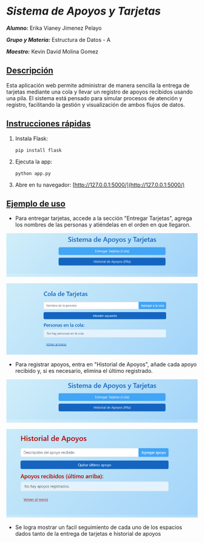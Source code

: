 # *Sistema de Apoyos y Tarjetas* 

***Alumno:*** Erika Vianey Jimenez Pelayo

***Grupo y Materia:*** Estructura de Datos - A

***Maestro:*** Kevin David Molina Gomez


## <u>Descripción </u>
Esta aplicación web permite administrar de manera sencilla la entrega de tarjetas mediante una cola y llevar un registro de apoyos recibidos usando una pila. El sistema está pensado para simular procesos de atención y registro, facilitando la gestión y visualización de ambos flujos de datos.

## <u>Instrucciones rápidas</u>
1. Instala Flask:
    ```
    pip install flask
    ```
2. Ejecuta la app:
    ```
    python app.py
    ```
3. Abre en tu navegador: [http://127.0.0.1:5000/](http://127.0.0.1:5000/)

## <u>Ejemplo de uso </u>
- Para entregar tarjetas, accede a la sección "Entregar Tarjetas", agrega los nombres de las personas y atiéndelas en el orden en que llegaron.

![Imagen](templates/cap1.png)


![Imagen](templates/cap2.png)


- Para registrar apoyos, entra en "Historial de Apoyos", añade cada apoyo recibido y, si es necesario, elimina el último registrado.

![Imagen](templates/cap1.png)


![Imagen](templates/cap3.png)

- Se logra mostrar un facil seguimiento de cada uno de los espacios dados tanto de la entrega de tarjetas e historial de apoyos 